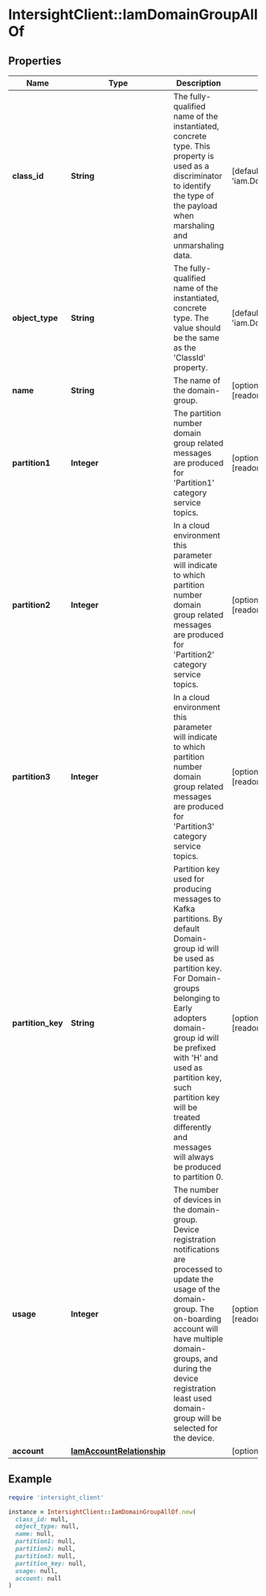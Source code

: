 # IntersightClient::IamDomainGroupAllOf

## Properties

| Name | Type | Description | Notes |
| ---- | ---- | ----------- | ----- |
| **class_id** | **String** | The fully-qualified name of the instantiated, concrete type. This property is used as a discriminator to identify the type of the payload when marshaling and unmarshaling data. | [default to &#39;iam.DomainGroup&#39;] |
| **object_type** | **String** | The fully-qualified name of the instantiated, concrete type. The value should be the same as the &#39;ClassId&#39; property. | [default to &#39;iam.DomainGroup&#39;] |
| **name** | **String** | The name of the domain-group. | [optional][readonly] |
| **partition1** | **Integer** | The partition number domain group related messages are produced for &#39;Partition1&#39; category service topics. | [optional][readonly] |
| **partition2** | **Integer** | In a cloud environment this parameter will indicate to which partition number domain group related messages are produced for &#39;Partition2&#39; category service topics. | [optional][readonly] |
| **partition3** | **Integer** | In a cloud environment this parameter will indicate to which partition number domain group related messages are produced for &#39;Partition3&#39; category service topics. | [optional][readonly] |
| **partition_key** | **String** | Partition key used for producing messages to Kafka partitions. By default Domain-group id will be used as partition key. For Domain-groups belonging to Early adopters domain-group id will be prefixed with &#39;H&#39; and used as partition key, such partition key will be treated differently and messages will always be produced to partition 0. | [optional][readonly] |
| **usage** | **Integer** | The number of devices in the domain-group. Device registration notifications are processed to update the usage of the domain-group. The on-boarding account will have multiple domain-groups, and during the device registration least used domain-group will be selected for the device. | [optional][readonly] |
| **account** | [**IamAccountRelationship**](IamAccountRelationship.md) |  | [optional] |

## Example

```ruby
require 'intersight_client'

instance = IntersightClient::IamDomainGroupAllOf.new(
  class_id: null,
  object_type: null,
  name: null,
  partition1: null,
  partition2: null,
  partition3: null,
  partition_key: null,
  usage: null,
  account: null
)
```

